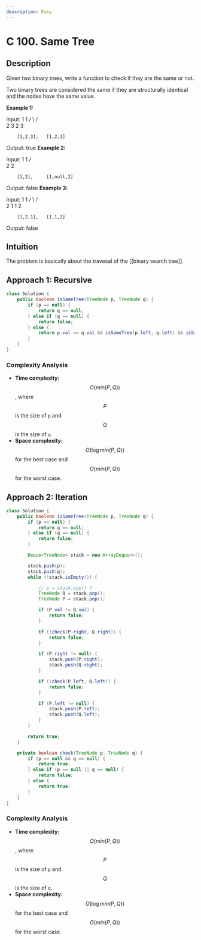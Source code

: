 ```yaml
---
description: Easy
---
```


# C 100. Same Tree

## Description

Given two binary trees, write a function to check if they are the same or not.

Two binary trees are considered the same if they are structurally identical and the nodes have the same value.

**Example 1:**

Input:     1         1
          / \       / \
         2   3     2   3

        [1,2,3],   [1,2,3]

Output: true
**Example 2:**

Input:     1         1
          /           \
         2             2

        [1,2],     [1,null,2]

Output: false
**Example 3:**

Input:     1         1
          / \       / \
         2   1     1   2

        [1,2,1],   [1,1,2]

Output: false

## Intuition

The problem is basically about the travesal of the [[binary search tree]].

## Approach 1: Recursive

```java
class Solution {
    public boolean isSameTree(TreeNode p, TreeNode q) {
        if (p == null) {
            return q == null;
        } else if (q == null) {
            return false;
        } else {
            return p.val == q.val && isSameTree(p.left, q.left) && isSameTree(p.right, q.right);
        }
    }
}
```

### Complexity Analysis

* **Time complexity:** $$O(min(P, Q))$$, where $$P$$ is the size of `p` and $$Q$$ is the size of
`q`.
* **Space complexity:** $$O(\log{min(P, Q)})$$ for the best case and $$O(min(P, Q))$$ for the worst
case.

## Approach 2: Iteration

```java
class Solution {
    public boolean isSameTree(TreeNode p, TreeNode q) {
        if (p == null) {
            return q == null;
        } else if (q == null) {
            return false;
        }

        Deque<TreeNode> stack = new ArrayDeque<>();

        stack.push(p);
        stack.push(q);
        while (!stack.isEmpty()) {

            // p = stack.pop() ?
            TreeNode Q = stack.pop();
            TreeNode P = stack.pop();

            if (P.val != Q.val) {
                return false;
            }

            if (!check(P.right, Q.right)) {
                return false;
            }

            if (P.right != null) {
                stack.push(P.right);
                stack.push(Q.right);
            }

            if (!check(P.left, Q.left)) {
                return false;
            }

            if (P.left != null) {
                stack.push(P.left);
                stack.push(Q.left);
            }
        }

        return true;
    }

    private boolean check(TreeNode p, TreeNode q) {
        if (p == null && q == null) {
            return true;
        } else if (p == null || q == null) {
            return false;
        } else {
            return true;
        }
    }
}
```

### Complexity Analysis

* **Time complexity:** $$O(min(P, Q))$$, where $$P$$ is the size of `p` and $$Q$$ is the size of
`q`.
* **Space complexity:** $$O(\log{min(P, Q)})$$ for the best case and $$O(min(P, Q))$$ for the worst
case.
